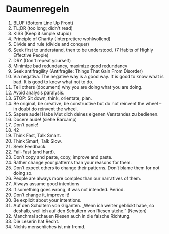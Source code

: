 # Daumenregeln

1. BLUF (Bottom Line Up Front)
2. TL;DR (too long; didn't read)
3. KISS (Keep it simple stupid)
4. Principle of Charity (Interpretiere wohlwollend)
5. Divide and rule (divide and conquer)
6. Seek first to understand, then to be understood. (7 Habits of Highly Effective People)
7. DRY (Don't repeat yourself)
8. Minimize bad redundancy, maximize good redundancy
9. Seek antifragility (Antifragile: Things That Gain From Disorder)
10. Via negativa. The negative way is a good way. It is good to know what is bad. It is good to know what not to do.
11. Tell others (document) why you are doing what you are doing.
12. Avoid analysis paralysis.
13. STOP: Sit down, think, orientate, plan.
14. Be original, be creative, be constructive but do not reinvent the wheel – in doubt do reinvent the wheel.
15. Sapere aude! Habe Mut dich deines eigenen Verstandes zu bedienen.
16. Docere aude! (siehe Barcamp)
17. Don’t panic!
18. 42
19. Think Fast, Talk Smart.
20. Think Smart, Talk Slow.
21. Seek Feedback.
22. Fail-Fast (and hard).
23. Don’t copy and paste, copy, improve and paste.
24. Rather change your patterns than your reasons for them.
25. Don’t expect others to change their patterns. Don’t blame them for not doing so.
26. People are always more complex than our narratives of them.
27. Always assume good intentions
28. If something goes wrong, it was not intended. Period.
29. Don’t change it, improve it!
30. Be explicit about your intentions.
31. Auf den Schultern von Giganten. „Wenn ich weiter geblickt habe, so deshalb, weil ich auf den Schultern von Riesen stehe.” (Newton)
32. Manchmal schauen Riesen auch in die falsche Richtung.
33. Die Leserin hat Recht.
34. Nichts menschliches ist mir fremd.
